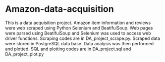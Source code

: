# Amazon-data-acquisition
This is a data acquisition project. Amazon item information and reviews were web scraped using Python Selenium and BeatifulSoup. Web pages were parsed using BeatifulSoup and Selenium was used to access web driver functions. Scraping codes are in DA_project_scrape.py. Scraped data were stored in PostgreSQL data base. 
Data analysis was then performed and plotted. SQL and plotting codes are in DA_project.sql and DA_project_plot.py
